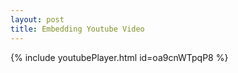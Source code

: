 ```yaml
---
layout: post
title: Embedding Youtube Video
---
```

{% include youtubePlayer.html id=oa9cnWTpqP8 %}
